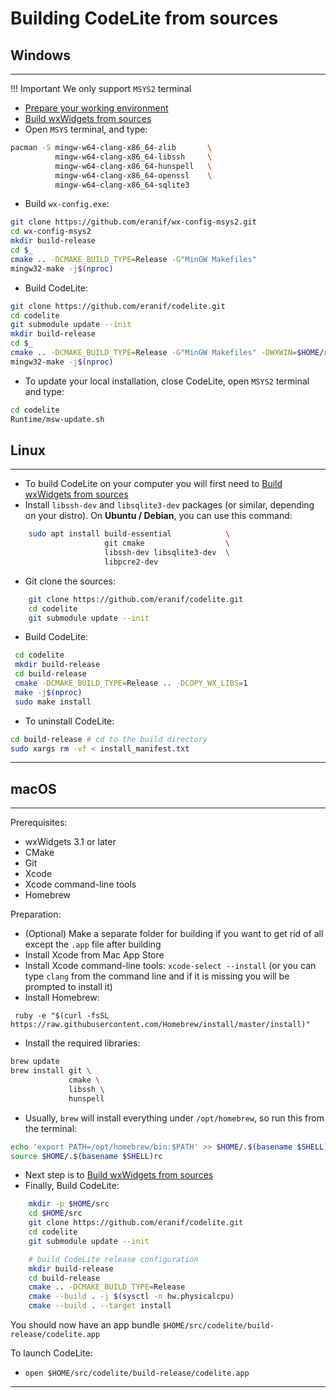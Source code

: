 # Building CodeLite from sources

## Windows
----

!!! Important
    We only support `MSYS2` terminal

- [Prepare your working environment][10]
- [Build wxWidgets from sources][5]
- Open `MSYS` terminal, and type:

```bash
pacman -S mingw-w64-clang-x86_64-zlib       \
          mingw-w64-clang-x86_64-libssh     \
          mingw-w64-clang-x86_64-hunspell   \
          mingw-w64-clang-x86_64-openssl    \
          mingw-w64-clang-x86_64-sqlite3
```

- Build `wx-config.exe`:

```bash
git clone https://github.com/eranif/wx-config-msys2.git
cd wx-config-msys2
mkdir build-release
cd $_
cmake .. -DCMAKE_BUILD_TYPE=Release -G"MinGW Makefiles"
mingw32-make -j$(nproc)
```

- Build CodeLite:

```bash
git clone https://github.com/eranif/codelite.git
cd codelite
git submodule update --init
mkdir build-release
cd $_
cmake .. -DCMAKE_BUILD_TYPE=Release -G"MinGW Makefiles" -DWXWIN=$HOME/root
mingw32-make -j$(nproc)
```

- To update your local installation, close CodeLite, open `MSYS2` terminal and type:

```bash
cd codelite
Runtime/msw-update.sh
```

## Linux
----

- To build CodeLite on your computer you will first need to [Build wxWidgets from sources][6]
- Install `libssh-dev` and `libsqlite3-dev` packages (or similar, depending on your distro). On **Ubuntu / Debian**, you can use this command:

```bash
    sudo apt install build-essential            \
                     git cmake                  \
                     libssh-dev libsqlite3-dev  \
                     libpcre2-dev
```

- Git clone the sources:

```bash
    git clone https://github.com/eranif/codelite.git
    cd codelite
    git submodule update --init
```

- Build CodeLite:

```bash
 cd codelite
 mkdir build-release
 cd build-release
 cmake -DCMAKE_BUILD_TYPE=Release .. -DCOPY_WX_LIBS=1
 make -j$(nproc)
 sudo make install
```

- To uninstall CodeLite:

```bash
cd build-release # cd to the build directory
sudo xargs rm -vf < install_manifest.txt
```

----------

## macOS
----

Prerequisites:

 - wxWidgets 3.1 or later
 - CMake
 - Git
 - Xcode
 - Xcode command-line tools
 - Homebrew

Preparation:

 - (Optional) Make a separate folder for building if you want to get rid of all except the `.app` file after building
 - Install Xcode from Mac App Store
 - Install Xcode command-line tools: `xcode-select --install` (or you can type `clang` from the command line and if it is missing you will be prompted to install it)
 - Install Homebrew:

```
 ruby -e "$(curl -fsSL https://raw.githubusercontent.com/Homebrew/install/master/install)"
```

 - Install the required libraries:

```bash
brew update
brew install git \
             cmake \
             libssh \
             hunspell
```

 - Usually, `brew` will install everything under `/opt/homebrew`, so run this from the terminal:

```bash
echo 'export PATH=/opt/homebrew/bin:$PATH' >> $HOME/.$(basename $SHELL)rc
source $HOME/.$(basename $SHELL)rc
```

 - Next step is to [Build wxWidgets from sources][9]
 - Finally, Build CodeLite:

```bash
    mkdir -p $HOME/src
    cd $HOME/src
    git clone https://github.com/eranif/codelite.git
    cd codelite
    git submodule update --init

    # build CodeLite release configuration
    mkdir build-release
    cd build-release
    cmake .. -DCMAKE_BUILD_TYPE=Release
    cmake --build . -j $(sysctl -n hw.physicalcpu)
    cmake --build . --target install
```

You should now have an app bundle `$HOME/src/codelite/build-release/codelite.app`

To launch CodeLite:

- `open $HOME/src/codelite/build-release/codelite.app`

----------

 [1]: https://codelite.org
 [2]: https://codelite.org/support.php
 [3]: https://codelite.org
 [4]: https://codelite.org/support.php
 [5]: /build/build_wx_widgets/#windows
 [6]: /build/build_wx_widgets/#linux
 [8]: https://codelite.org/support.php
 [9]: /build/build_wx_widgets/#macos
 [10]: /getting_started/windows/